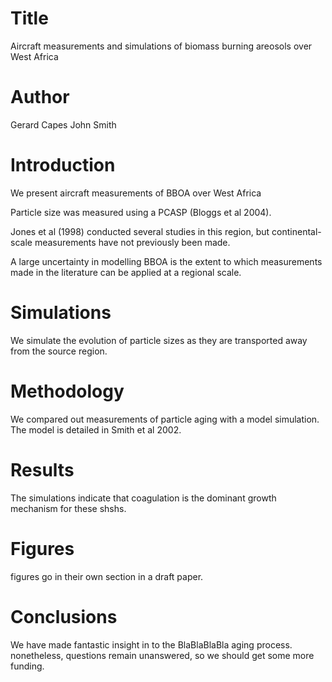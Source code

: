 # Title
Aircraft measurements and simulations of biomass burning areosols over West Africa

# Author
Gerard Capes
John Smith

# Introduction
We present aircraft measurements of BBOA over West Africa

Particle size was measured using a PCASP (Bloggs et al 2004).

Jones et al (1998) conducted several studies in this region,
but continental-scale measurements have not previously been made.

A large uncertainty in modelling BBOA is the extent to which
measurements made in the literature can be applied at a regional scale.

# Simulations
We simulate the evolution of particle sizes as they are transported
away from the source region.

# Methodology
We compared out measurements of particle aging with a model simulation.
The model is detailed in Smith et al 2002.

# Results
The simulations indicate that coagulation is the dominant growth
mechanism for these shshs.

# Figures
figures go in their own section in a draft paper.

# Conclusions
We have made fantastic insight in to the BlaBlaBlaBla aging process.
nonetheless, questions remain unanswered, so we should get some more funding.
